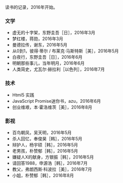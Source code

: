 读书的记录，2016年开始。

### 文学
- 虚无的十字架，东野圭吾［日］，2016年3月
- 梦红楼，蒋勋，2016年3月
- 曼德拉传，谢东，2016年5月
- 从0到1，彼得·蒂尔 / 布莱克·马斯特斯［美］，2016年5月
- 白夜行，东野圭吾［日］，2016年6月
- 明朝那些事儿，当年明月，2016年6月
- 人类简史，尤瓦尔·赫拉利［以色列］，2016年7月

### 技术
- Html5 实践
- JavaScript Promise迷你书，azu，2016年6月
- 创业维艰，本·霍洛维茨［美］，2016年8月

### 影视
- 百鸟朝凤，吴天明，2016年5月
- 杀人回忆，奉俊昊［韩］，2016年5月
- 辩护人，杨宇硕［韩］，2016年5月
- 老男孩，朴赞郁［韩］，2016年5月
- 嫌疑人X的献身，方银振［韩］，2016年5月
- 请回答1988，申源浩［韩］，2016年7月
- 教父，弗朗西斯·科波拉［美］，2016年7月
- 小姐，朴赞郁［韩］，2016年8月
